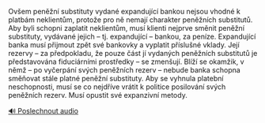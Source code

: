 
Ovšem peněžní substituty vydané expandující bankou nejsou vhodné k platbám neklientům, protože pro ně nemají charakter peněžních substitutů. Aby byli schopni zaplatit neklientům, musí klienti nejprve směnit peněžní substituty, vydávané jejich – tj. expandující – bankou, za peníze. Expandující banka musí přijmout zpět své bankovky a vyplatit příslušné vklady. Její rezervy – za předpokladu, že pouze část jí vydaných peněžních substitutů je představována fiduciárními prostředky – se zmenšují. Blíží se okamžik, v němž – po vyčerpání svých peněžních rezerv – nebude banka schopna směňovat stále platné peněžní substituty. Aby se vyhnula platební neschopnosti, musí se co nejdříve vrátit k politice posilování svých peněžních rezerv. Musí opustit své expanzivní metody.

[🔊 Poslechnout audio](/data/7-paragraphs/audio/chapter_81/para_007-Ovem-penn-substituty-vydan-expandujc-bankou.mp3)

